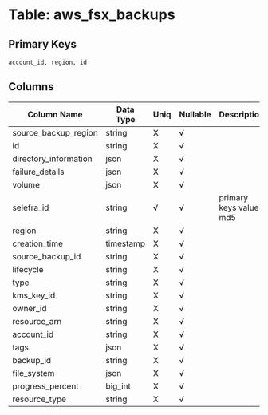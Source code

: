 # Table: aws_fsx_backups

## Primary Keys 

```
account_id, region, id
```


## Columns 

|  Column Name   |  Data Type  | Uniq | Nullable | Description | 
|  ----  | ----  | ----  | ----  | ---- | 
| source_backup_region | string | X | √ |  | 
| id | string | X | √ |  | 
| directory_information | json | X | √ |  | 
| failure_details | json | X | √ |  | 
| volume | json | X | √ |  | 
| selefra_id | string | √ | √ | primary keys value md5 | 
| region | string | X | √ |  | 
| creation_time | timestamp | X | √ |  | 
| source_backup_id | string | X | √ |  | 
| lifecycle | string | X | √ |  | 
| type | string | X | √ |  | 
| kms_key_id | string | X | √ |  | 
| owner_id | string | X | √ |  | 
| resource_arn | string | X | √ |  | 
| account_id | string | X | √ |  | 
| tags | json | X | √ |  | 
| backup_id | string | X | √ |  | 
| file_system | json | X | √ |  | 
| progress_percent | big_int | X | √ |  | 
| resource_type | string | X | √ |  | 


